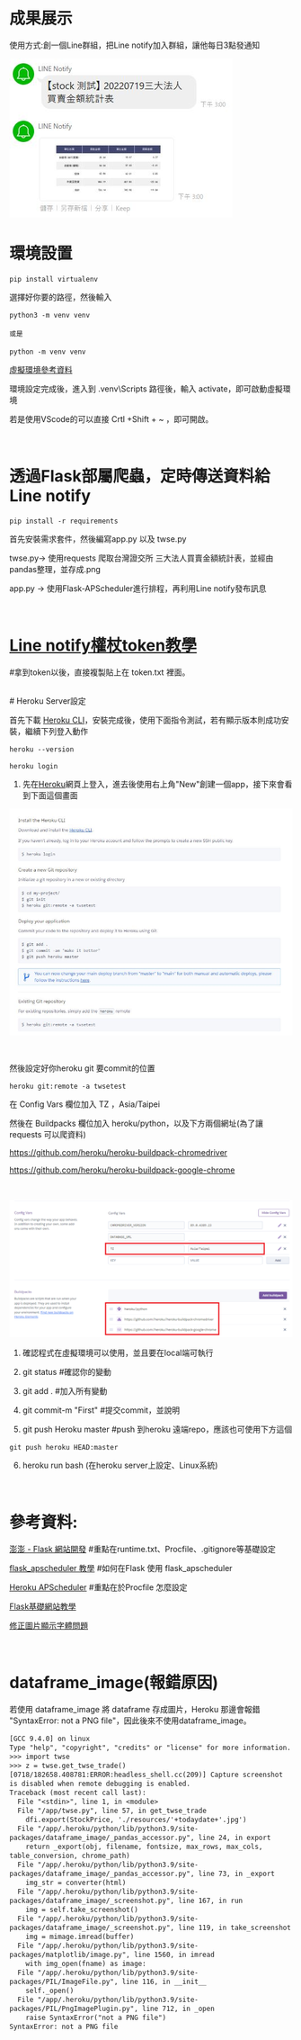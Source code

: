 # 成果展示

使用方式:創一個Line群組，把Line notify加入群組，讓他每日3點發通知 

![Demo](./resources/demo.JPG)

# 環境設置

```
pip install virtualenv
```
選擇好你要的路徑，然後輸入 

```
python3 -m venv venv 

或是

python -m venv venv
```
[虛擬環境參考資料](https://docs.python.org/zh-tw/3/tutorial/venv.html)

環境設定完成後，進入到 \.venv\Scripts 路徑後，輸入 activate，即可啟動虛擬環境

若是使用VScode的可以直接 Crtl +Shift + ~ ，即可開啟。

<br>

# 透過Flask部屬爬蟲，定時傳送資料給Line notify

```
pip install -r requirements
```
首先安裝需求套件，然後編寫app.py 以及 twse.py 

twse.py-> 使用requests 爬取台灣證交所 三大法人買賣金額統計表，並經由pandas整理，並存成.png

app.py -> 使用Flask-APScheduler進行排程，再利用Line notify發布訊息

<br>

# [Line notify權杖token教學](https://ithelp.ithome.com.tw/articles/10276740)
 #拿到token以後，直接複製貼上在 token.txt 裡面。

<br>
# Heroku Server設定

首先下載 [Heroku CLI](https://devcenter.heroku.com/articles/heroku-cli)，安裝完成後，使用下面指令測試，若有顯示版本則成功安裝，繼續下列登入動作
```
heroku --version
```
```
heroku login
```

1. 先在[Heroku](https://www.heroku.com/)網頁上登入，進去後使用右上角"New"創建一個app，接下來會看到下面這個畫面
   
![Heroku CLI](./resources/heroku_setting.JPG)

<br>

然後設定好你heroku git 要commit的位置
```
heroku git:remote -a twsetest
```

在 Config Vars 欄位加入 TZ ，Asia/Taipei

然後在 Buildpacks 欄位加入 heroku/python，以及下方兩個網址(為了讓requests 可以爬資料)

https://github.com/heroku/heroku-buildpack-chromedriver

https://github.com/heroku/heroku-buildpack-google-chrome

<br>

![buildpacks](./resources/Buildpacks.jpg)


1. 確認程式在虛擬環境可以使用，並且要在local端可執行

2. git status #確認你的變動

3. git add . #加入所有變動

4. git commit-m  "First" #提交commit，並說明
   
5. git push Heroku master #push 到heroku 遠端repo，應該也可使用下方這個
```
git push heroku HEAD:master
```
6. heroku run bash (在heroku server上設定、Linux系統)
   

<br>

# 參考資料:

[澎澎 - Flask 網站開發](https://www.youtube.com/watch?v=dYulda6wEWA&t=933s&ab_channel=%E5%BD%AD%E5%BD%AD%E7%9A%84%E8%AA%B2%E7%A8%8B) #重點在runtime.txt、Procfile、.gitignore等基礎設定


[flask_apscheduler 教學](https://www.796t.com/article.php?id=55206) #如何在Flask 使用 flask_apscheduler


[Heroku APScheduler](https://devcenter.heroku.com/articles/clock-processes-python) #重點在於Procfile 怎麼設定


[Flask基礎網站教學](https://hackmd.io/@shaoeChen/SyP4YEnef?type=view) 


[修正圖片顯示字體問題](https://elements.heroku.com/buildpacks/debitoor/heroku-buildpack-converter-fonts)

<br>

# dataframe_image(報錯原因)

若使用 dataframe_image 將 dataframe 存成圖片，Heroku 那邊會報錯 "SyntaxError: not a PNG file"，因此後來不使用dataframe_image。
```
[GCC 9.4.0] on linux
Type "help", "copyright", "credits" or "license" for more information.
>>> import twse
>>> z = twse.get_twse_trade()
[0718/182658.408781:ERROR:headless_shell.cc(209)] Capture screenshot is disabled when remote debugging is enabled.
Traceback (most recent call last):
  File "<stdin>", line 1, in <module>
  File "/app/twse.py", line 57, in get_twse_trade
    dfi.export(StockPrice, './resources/'+todaydate+'.jpg')
  File "/app/.heroku/python/lib/python3.9/site-packages/dataframe_image/_pandas_accessor.py", line 24, in export
    return _export(obj, filename, fontsize, max_rows, max_cols, table_conversion, chrome_path)
  File "/app/.heroku/python/lib/python3.9/site-packages/dataframe_image/_pandas_accessor.py", line 73, in _export
    img_str = converter(html)
  File "/app/.heroku/python/lib/python3.9/site-packages/dataframe_image/_screenshot.py", line 167, in run
    img = self.take_screenshot()
  File "/app/.heroku/python/lib/python3.9/site-packages/dataframe_image/_screenshot.py", line 119, in take_screenshot
    img = mimage.imread(buffer)
  File "/app/.heroku/python/lib/python3.9/site-packages/matplotlib/image.py", line 1560, in imread
    with img_open(fname) as image:
  File "/app/.heroku/python/lib/python3.9/site-packages/PIL/ImageFile.py", line 116, in __init__
    self._open()
  File "/app/.heroku/python/lib/python3.9/site-packages/PIL/PngImagePlugin.py", line 712, in _open
    raise SyntaxError("not a PNG file")
SyntaxError: not a PNG file
```